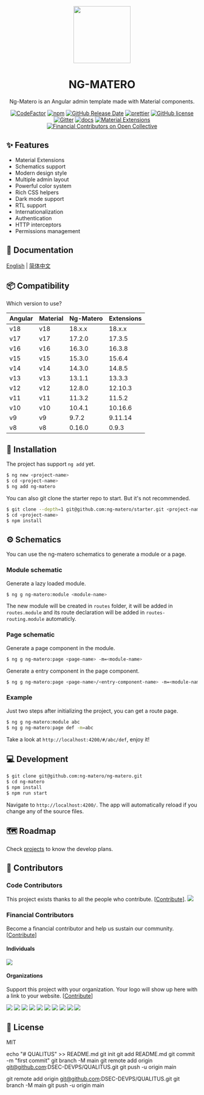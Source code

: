 <p align="center">
  <a href="https://github.com/ng-matero">
    <img width="150" src="https://github.com/ng-matero/ng-matero/assets/20625845/65c43b2c-4c6a-49f0-8cb3-77d336815725">
  </a>
</p>

<h1 align="center">
NG-MATERO
</h1>

<div align="center">

Ng-Matero is an Angular admin template made with Material components.

[![CodeFactor](https://www.codefactor.io/repository/github/ng-matero/ng-matero/badge)](https://www.codefactor.io/repository/github/ng-matero/ng-matero)
[![npm](https://img.shields.io/npm/v/ng-matero.svg)](https://www.npmjs.com/package/ng-matero)
[![GitHub Release Date](https://img.shields.io/github/release-date/ng-matero/ng-matero)](https://github.com/ng-matero/ng-matero/releases)
[![prettier](https://img.shields.io/badge/code_style-prettier-ff69b4.svg)](https://prettier.io/)
[![GitHub license](https://img.shields.io/github/license/mashape/apistatus.svg)](https://github.com/ng-matero/ng-matero/blob/master/LICENSE)
[![Gitter](https://img.shields.io/gitter/room/ng-matero/ng-matero.svg)](https://gitter.im/matero-io/ng-matero)
[![docs](https://img.shields.io/badge/docs-gitbook-red)](https://nzbin.gitbook.io/ng-matero/)
[![Material Extensions](https://img.shields.io/badge/material-extensions-blue)](https://github.com/ng-matero/extensions#readme)
[![Financial Contributors on Open Collective](https://opencollective.com/ng-matero/all/badge.svg?label=financial+contributors)](https://opencollective.com/ng-matero)

</div>

## ✨ Features

- Material Extensions
- Schematics support
- Modern design style
- Multiple admin layout
- Powerful color system
- Rich CSS helpers
- Dark mode support
- RTL support
- Internationalization
- Authentication
- HTTP interceptors
- Permissions management

## 📖 Documentation

[English](https://nzbin.gitbook.io/ng-matero/v/en-2/) | [简体中文](https://nzbin.gitbook.io/ng-matero/v/zh-1/)

## 📦 Compatibility

Which version to use?

| Angular | Material | Ng-Matero | Extensions |
| ------- | -------- | --------- | ---------- |
| v18     | v18      | 18.x.x    | 18.x.x     |
| v17     | v17      | 17.2.0    | 17.3.5     |
| v16     | v16      | 16.3.0    | 16.3.8     |
| v15     | v15      | 15.3.0    | 15.6.4     |
| v14     | v14      | 14.3.0    | 14.8.5     |
| v13     | v13      | 13.1.1    | 13.3.3     |
| v12     | v12      | 12.8.0    | 12.10.3    |
| v11     | v11      | 11.3.2    | 11.5.2     |
| v10     | v10      | 10.4.1    | 10.16.6    |
| v9      | v9       | 9.7.2     | 9.11.14    |
| v8      | v8       | 0.16.0    | 0.9.3      |

## 🔧 Installation

The project has support `ng add` yet.

```bash
$ ng new <project-name>
$ cd <project-name>
$ ng add ng-matero
```

You can also git clone the starter repo to start. But it's not recommended.

```bash
$ git clone --depth=1 git@github.com:ng-matero/starter.git <project-name>
$ cd <project-name>
$ npm install
```

## ⚙️ Schematics

You can use the ng-matero schematics to generate a module or a page.

### Module schematic

Generate a lazy loaded module.

```bash
$ ng g ng-matero:module <module-name>
```

The new module will be created in `routes` folder, it will be added in `routes.module` and its route declaration will be added in `routes-routing.module` automaticly.

### Page schematic

Generate a page component in the module.

```bash
$ ng g ng-matero:page <page-name> -m=<module-name>
```

Generate a entry component in the page component.

```bash
$ ng g ng-matero:page <page-name>/<entry-component-name> -m=<module-name> -e=true
```

### Example

Just two steps after initializing the project, you can get a route page.

```bash
$ ng g ng-matero:module abc
$ ng g ng-matero:page def -m=abc
```

Take a look at `http://localhost:4200/#/abc/def`, enjoy it!

## 💻 Development

```bash
$ git clone git@github.com:ng-matero/ng-matero.git
$ cd ng-matero
$ npm install
$ npm run start
```

Navigate to `http://localhost:4200/`. The app will automatically reload if you change any of the source files.

## 🗺 Roadmap

Check [projects](https://github.com/ng-matero/ng-matero/projects) to know the develop plans.

## 🤝 Contributors

### Code Contributors

This project exists thanks to all the people who contribute. [[Contribute](CONTRIBUTING.md)].
<a href="https://github.com/ng-matero/ng-matero/graphs/contributors"><img src="https://opencollective.com/ng-matero/contributors.svg?width=890&button=false" /></a>

### Financial Contributors

Become a financial contributor and help us sustain our community. [[Contribute](https://opencollective.com/ng-matero/contribute)]

#### Individuals

<a href="https://opencollective.com/ng-matero"><img src="https://opencollective.com/ng-matero/individuals.svg?width=890"></a>

#### Organizations

Support this project with your organization. Your logo will show up here with a link to your website. [[Contribute](https://opencollective.com/ng-matero/contribute)]

<a href="https://opencollective.com/ng-matero/organization/0/website"><img src="https://opencollective.com/ng-matero/organization/0/avatar.svg"></a>
<a href="https://opencollective.com/ng-matero/organization/1/website"><img src="https://opencollective.com/ng-matero/organization/1/avatar.svg"></a>
<a href="https://opencollective.com/ng-matero/organization/2/website"><img src="https://opencollective.com/ng-matero/organization/2/avatar.svg"></a>
<a href="https://opencollective.com/ng-matero/organization/3/website"><img src="https://opencollective.com/ng-matero/organization/3/avatar.svg"></a>
<a href="https://opencollective.com/ng-matero/organization/4/website"><img src="https://opencollective.com/ng-matero/organization/4/avatar.svg"></a>
<a href="https://opencollective.com/ng-matero/organization/5/website"><img src="https://opencollective.com/ng-matero/organization/5/avatar.svg"></a>
<a href="https://opencollective.com/ng-matero/organization/6/website"><img src="https://opencollective.com/ng-matero/organization/6/avatar.svg"></a>
<a href="https://opencollective.com/ng-matero/organization/7/website"><img src="https://opencollective.com/ng-matero/organization/7/avatar.svg"></a>
<a href="https://opencollective.com/ng-matero/organization/8/website"><img src="https://opencollective.com/ng-matero/organization/8/avatar.svg"></a>
<a href="https://opencollective.com/ng-matero/organization/9/website"><img src="https://opencollective.com/ng-matero/organization/9/avatar.svg"></a>

## 📃 License

MIT

echo "# QUALITUS" >> README.md
git init
git add README.md
git commit -m "first commit"
git branch -M main
git remote add origin git@github.com:DSEC-DEVPS/QUALITUS.git
git push -u origin main

git remote add origin git@github.com:DSEC-DEVPS/QUALITUS.git
git branch -M main
git push -u origin main
